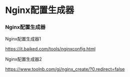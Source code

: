 # Nginx配置生成器

### Nginx配置生成器

Nginx配置生成器1

https://it.baiked.com/tools/nginxconfig.html

Nginx配置生成器2

https://www.toolnb.com/gj/nginx_create/?0.redirect=false

